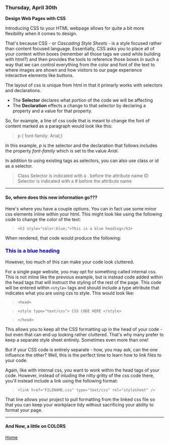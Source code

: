 ### Thursday, April 30th  

**Design Web Pages with CSS**

Introducing CSS to your HTML webpage allows for quite a bit more flexibility when it comes to design.

That's because CSS - or *Cascading Style Sheets* - is a style focused rather than content focused language.  Essentially, CSS asks you to place all of your content within boxes (remember all those tags we used while building with html?) and then provides the tools to reference those boxes in such a way that we can control everything from the color and font of the text to where images are shown and how visitors to our page experience interactive elements like buttons.

The layout of css is unique from html in that it primarly works with selectors and declarations.

* The **Selector** declares what portion of the code we will be affecting
* The **Declaration** effects a change to that selector by declaring a property and a value for that property.

So, for example, a line of css code that is meant to change the font of content marked as a paragraph would look like this:

> p {
    font-family: Arial;}

In this example, *p* is the selector and the declaration that follows includes the property *font-family* which is set to the value *Arial*.

In addition to using existing tags as selectors, you can also use class or id as a selector. 

>Class Selector is indicated with a . before the attribute name
>ID Selector is indicated with a # before the attribute name

---

#### So, where does this new information go???

Here's where you have a couple options.  You can in fact use some minor css elements inline within your html.  This might look like using the following code to change the color of the text:

>  `<h3 style="color:blue;">This is a blue heading</h3>` 

When rendered, that code would produce the following: <h3 style="color:blue;">This is a blue heading</h3>

However, too much of this can make your code look cluttered.

For a single page website, you may opt for something called internal css.  This is not inline like the previous example, but is instead code added within the head tags that will instruct the styling of the rest of the page.  This code will be entered within `<style>` tags and should include a type attribute that indicates what you are using css to style.  This would look like:

> `<head>`

>`<style type="text/css"> CSS CODE HERE </style>`

>`</head>`

This allows you to keep all the CSS formatting up in the head of your code - but even that can end up looking rather cluttered.  That's why many prefer to keep a separate style sheet entirely.  Sometimes even more than one!

But if your CSS code is entirely separate - how, you may ask, can the one influence the other?  Well, this is the perfect time to learn how to link files to your code.

Again, like with internal css, you want to work within the head tags of your code.  However, instead of inluding the nitty gritty of the css code there, you'll instead include a link using the following format:

> `<link href="FILENAME.css" type="text/css" rel="stylesheet" />`

That line allows your project to pull formatting from the linked css file so that you can keep your workplace tidy without sacrificing your ability to format your page.

---

#### And Now, a little on COLORS



[Home](https://jchinzi.github.io/learning-journal/)